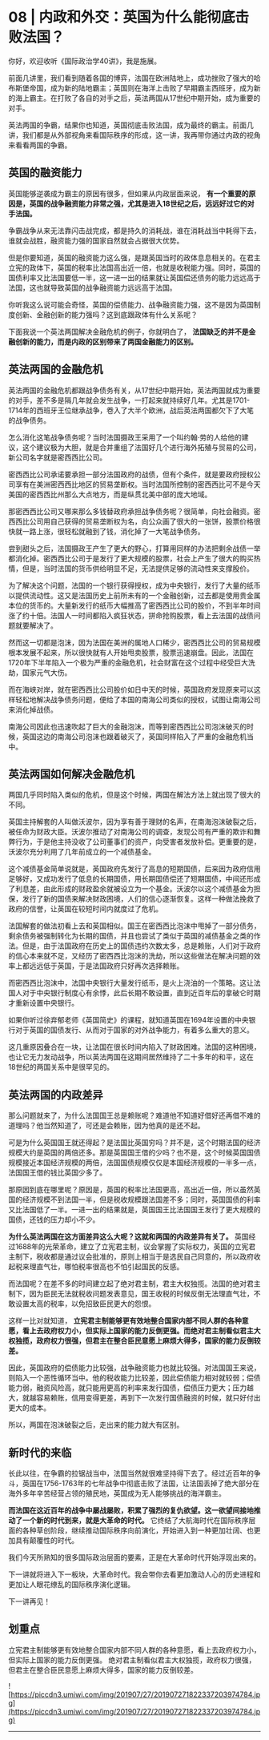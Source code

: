 # 08 | 内政和外交：英国为什么能彻底击败法国？

你好，欢迎收听《国际政治学40讲》，我是施展。

前面几讲里，我们看到随着各国的博弈，法国在欧洲陆地上，成功挫败了强大的哈布斯堡帝国，成为新的陆地霸主；英国则在海洋上击败了早期霸主西班牙，成为新的海上霸主。在打败了各自的对手之后，英法两国从17世纪中期开始，成为重要的对手。

英法两国的争霸，结果你也知道，英国彻底击败法国，成为最终的霸主。前面几讲，我们都是从外部视角来看国际秩序的形成，这一讲，我再带你通过内政的视角来看看两国的争霸。

##  英国的融资能力

英国能够逆袭成为霸主的原因有很多，但如果从内政层面来说， **有一个重要的原因是，英国的战争融资能力非常之强，尤其是进入18世纪之后，远远好过它的对手法国。**

争霸战争从来无法靠闪击战完成，都是持久的消耗战，谁在消耗战当中耗得下去，谁就会战胜，融资能力强的国家自然就会占据很大优势。

但是你要知道，英国的融资能力这么强，是跟英国当时的政体息息相关的。在君主立宪的政体下，英国的税率比法国高出近一倍，也就是收税能力强。同时，英国的国债利率又比法国要低一半，这一进一出的结果就让英国偿还债务的能力远远高于法国，这也就导致英国的战争融资能力远远高于法国。

你听我这么说可能会奇怪，英国的偿债能力、战争融资能力强，这不是因为英国制度创新、金融创新的能力强吗？这到底跟政体有什么关系呢？

下面我说一个英法两国解决金融危机的例子，你就明白了， **法国缺乏的并不是金融创新的能力，而是内政的区别带来了两国金融能力的区别。**

## 英法两国的金融危机

英法两国的金融危机都跟战争债务有关，从17世纪中期开始，英法两国就成为重要的对手，差不多是隔几年就会发生战争，一打起来就持续好几年。尤其是1701-1714年的西班牙王位继承战争，卷入了大半个欧洲，战后英法两国都欠下了大笔的战争债务。

怎么消化这笔战争债务呢？当时法国摄政王采用了一个叫约翰·劳的人给他的建议，这个建议极为大胆，就是合并重组了法国好几个进行海外拓殖与贸易的公司，新公司名字就是密西西比公司。

密西西比公司承诺要承担一部分法国政府的战债，但有个条件，就是要政府授权公司享有在美洲密西西比地区的贸易垄断权。当时法国所控制的密西西比可不是今天美国的密西西比州那么大点地方，而是纵贯北美中部的庞大地域。

那密西西比公司又哪来那么多钱替政府承担战争债务呢？很简单，向社会融资。密西西比公司用自己获得的贸易垄断权为名，向公众画了很大的一张饼，股票价格很快就一路上涨，很轻松就融到了钱，消化掉了一大笔战争债务。

尝到甜头之后，法国摄政王产生了更大的野心，打算用同样的办法把剩余战债一举都消化掉。密西西比公司于是发行了更大规模的股票，社会上产生了很大的购买热情，但是，当时法国的货币供给明显不足，无法提供足够的流动性来支撑股价。

为了解决这个问题，法国的一个银行获得授权，成为中央银行，发行了大量的纸币以提供流动性。这又是法国历史上前所未有的一个金融创新，过去都是使用贵金属本位的货币的。大量新发行的纸币大幅推高了密西西比公司的股价，不到半年时间涨了约十倍。法国人一时间都陷入疯狂状态，拼命抢购股票，看上去法国的战债问题就要解决了。

然而这一切都是泡沫，因为法国在美洲的属地人口稀少，密西西比公司的贸易规模根本发展不起来，所以很快就有人开始甩卖股票，股票迅速崩盘。因此，法国在1720年下半年陷入一个极为严重的金融危机，社会财富在这个过程中经受巨大洗劫，国家元气大伤。

而在海峡对岸，就在密西西比公司股价如日中天的时候，英国政府发现原来可以这样轻松地解决战争债务问题，便给了本国的南海公司类似的授权，试图让南海公司来消化掉战债。

南海公司因此也迅速吹起了巨大的金融泡沫，而等到密西西比公司泡沫破灭的时候，英国这边的南海公司泡沫也跟着破灭了，英国同样陷入了严重的金融危机当中。

## 英法两国如何解决金融危机

两国几乎同时陷入类似的危机，但是这个时候，两国在解法方法上就出现了很大的不同。

英国主持解套的人叫做沃波尔，因为享有善于理财的名声，在南海泡沫破裂之后，被任命为财政大臣。沃波尔推动了对南海公司的调查，发现公司有严重的欺诈和舞弊行为，于是他主持没收了公司董事们的资产，向受害者发放补偿。更重要的是，沃波尔充分利用了几年前成立的一个减债基金。

这个减债基金简单说就是，英国政府先发行了高息的短期国债，后来因为政府信用足够好，又成功发行了低息的长期国债，用长期国债偿还了短期国债，中间还形成了利息差，由此形成的财政盈余就被设立为一个基金。沃波尔以这个减债基金为担保，发行了新的国债来解决财政困境，人们的信心逐渐恢复。这样一种做法挽救了政府的信誉，让英国在较短时间内就度过了危机。

法国解套的做法初看上去和英国相似。国王在密西西比泡沫中甩掉了一部分债务，剩余债务被强制转化为长期的国债，并且也尝试了类似于英国的减债基金之类的作法。但是，由于法国政府在历史上的国债违约次数太多，总是赖账，人们对于政府的信心本来就不足，又经历了密西西比泡沫的洗劫，所以这些做法在解决问题的效率上都远远低于英国，于是法国政府只好再次选择赖账。

而密西西比泡沫中，法国中央银行大量发行纸币，是火上浇油的一个策略。这让法国人对于中央银行制度心有余悸，此后长期不敢设置，直到近百年后的拿破仑时期才重新设置中央银行。

如果你听过徐弃郁老师《英国简史》的课程，就知道英国在1694年设置的中央银行对于英国的国债发行、从而对于国家的对外战争能力，有着多么重大的意义。

这几重原因叠合在一块，让法国在很长时间内陷入了财政困难。法国的这种困境，也让它无力发动战争，所以英法两国在这期间居然维持了二十多年的和平，这在18世纪的两国关系中是很罕见的。

## 英法两国的内政差异

那么问题就来了，为什么法国国王总是赖账呢？难道他不知道好借好还再借不难的道理吗？他当然知道了，可还是会赖账，因为他真的是还不起。

可是为什么英国国王就还得起？是法国比英国穷吗？并不是，这个时期法国的经济规模大约是英国的两倍还多。那是英国国王借的少吗？也不是，这个时候英国国债规模接近本国经济规模的两倍，法国国债规模仅仅是本国经济规模的一半多一点，法国国王借的钱比英国少多了。

那原因到底在哪里呢？原因是，英国的税率比法国更高，高出近一倍，所以虽然英国的经济规模不到法国一半，但是税收规模跟法国差不多；同时，英国国债的利率又比法国低了一半。一进一出的结果就是，英国国王比法国国王发行了更大规模的国债，还钱的压力却小不少。

 **为什么英法两国在这方面差异这么大呢？这就和两国的内政差异有关了。** 英国经过1688年的光荣革命，建立了立宪君主制，议会掌握了实际权力，英国的立宪君主制下，税收都是通过议会批准的，原则上相当于是选民自己同意的，所以政府收起税来理直气壮，哪怕税率很高也不怕引起国民的反感。

而法国呢？在差不多的时间建立起了绝对君主制，君主大权独揽。法国的绝对君主制下，因为臣民无法就税收问题发表意见，国王收税的时候反倒无法理直气壮，不敢设置太高的税率，以免招致臣民更大的怨恨。

这样一比对就知道， **立宪君主制能够更有效地整合国家内部不同人群的各种意愿，看上去政府权力小，但实际上国家的能力反倒更强。而绝对君主制看似君主大权独揽，政府权力很强，但君主在整合臣民意愿上麻烦大得多，国家的能力反倒较差。**

因此，英国政府的偿债能力比较强，战争融资能力也就比较强。对法国国王来说，则陷入一个恶性循环当中。他的税收能力比较差，因此偿债能力相对就较弱；偿债能力弱，融资风险高，就只能用更高的利率来发行国债，偿债压力更大；压力越大，就越容易赖账，信用变得更差，再到下一次发行国债融资的时候，就只好付出更大的成本。

所以，两国在泡沫破裂之后，走出来的能力就大有区别。

## 新时代的来临

长此以往，在争霸的拉锯战当中，法国当然就很难坚持得下去了。经过近百年的争斗，英国在1756-1763年的七年战争中彻底击败了法国，让法国丢掉了绝大部分在海外多年辛苦经营占领的殖民地，英国成为无人能够挑战的海洋霸主。

 **而法国在这近百年的战争中屡战屡败，积累了强烈的复仇欲望。这一欲望间接地推动了一个新的时代到来，就是大革命的时代。** 它终结了大航海时代在国际秩序层面的各种草创阶段，继续推动国际秩序向前演化，开始进入到一种更加壮阔、也更加具有颠覆性的时代。

我们今天所熟知的很多国际政治层面的要素，正是在大革命时代开始浮现出来的。

下一讲就将进入下一板块，大革命时代。我会带你去看更加激动人心的历史进程和更加让人眼花缭乱的国际秩序演化逻辑。

下一讲再见！

## 划重点

立宪君主制能够更有效地整合国家内部不同人群的各种意愿，看上去政府权力小，但实际上国家的能力反倒更强。
绝对君主制看似君主大权独揽，政府权力很强，但君主在整合臣民意愿上麻烦大得多，国家的能力反倒较差。

![https://piccdn3.umiwi.com/img/201907/27/201907271822337203974784.jpg](https://piccdn3.umiwi.com/img/201907/27/201907271822337203974784.jpg)

---

